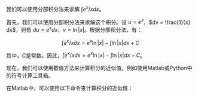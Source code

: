 我们可以使用分部积分法来求解 $\int e^x/x dx$。

首先，我们可以使用分部积分法来求解这个积分。设 $u = e^x$，$dv = \frac{1}{x} dx$，则有 $du = e^x dx$，$v = \ln|x|$。根据分部积分法，有：

$$\int e^x/x dx = e^x \ln|x| - \int \ln|x| dx + C$$

其中，$C$是常数。因此，$\int e^x/x dx = e^x \ln|x| - \int \ln|x| dx + C$。

现在，我们可以使用数值方法来计算积分的近似值，例如使用Matlab或Python中的符号计算工具箱。

在Matlab中，可以使用以下命令来计算积分的近似值：